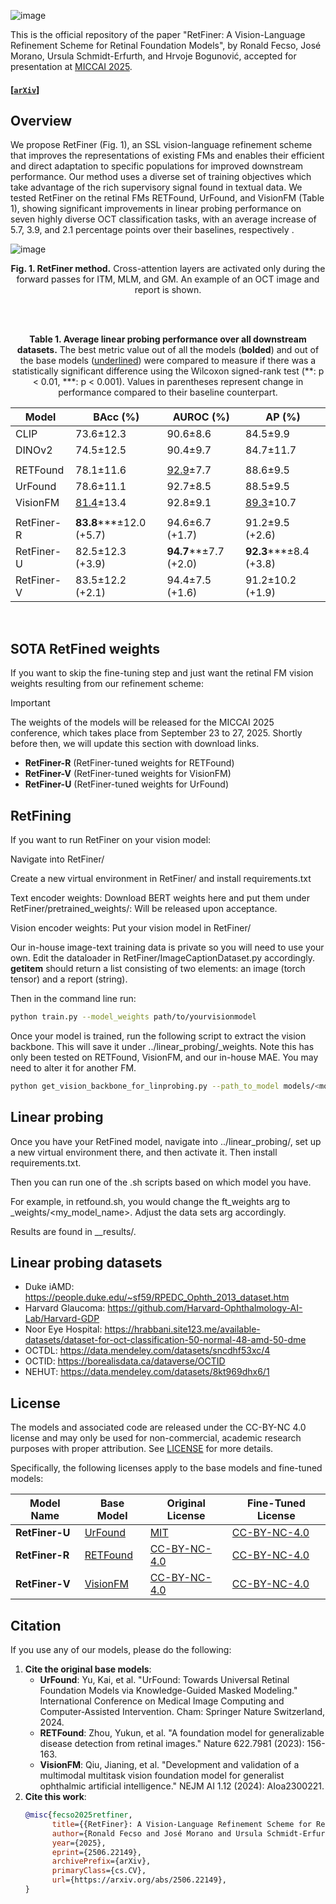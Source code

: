 ![image](https://github.com/user-attachments/assets/53b51e53-bf2b-42d9-bd40-7f87bd004e3d)

This is the official repository of the paper "RetFiner: A Vision-Language Refinement Scheme for Retinal Foundation Models", by Ronald Fecso, José Morano, Ursula Schmidt-Erfurth, and Hrvoje Bogunović, accepted for presentation at [MICCAI 2025](https://conferences.miccai.org/2025/en/).

#### [[`arXiv`](https://arxiv.org/abs/2506.22149)]

## Overview

We propose RetFiner (Fig. 1), an SSL vision-language refinement scheme that improves the representations of existing FMs and enables their efficient and direct adaptation to specific populations for improved downstream performance. Our method uses a diverse set of training objectives which take advantage of the rich supervisory signal found in textual data. We tested RetFiner on the retinal FMs RETFound, UrFound, and VisionFM (Table 1), showing significant improvements in linear probing performance on seven highly diverse OCT classification tasks, with an average increase of 5.7, 3.9, and 2.1 percentage points over their baselines, respectively .


![image](https://github.com/user-attachments/assets/20f171e3-a3b9-4e97-af1b-c86008a20925)
<div align="center">
<b>Fig. 1. RetFiner method.</b> Cross-attention layers are activated only during the forward passes for ITM, MLM, and GM. An example of an OCT image and report is shown.
</div>
<!-- ![image](https://github.com/user-attachments/assets/7110bccb-7d12-4d38-b58e-9e8130b89f11) -->

<br><br>

<div align="center">
<b>Table 1. Average linear probing performance over all downstream datasets.</b> The best metric value out of all the models (<b>bolded</b>) and out of the base models (<ins>underlined</ins>) were compared to measure if there was a statistically significant difference using the Wilcoxon signed-rank test (**: p < 0.01, ***: p < 0.001). Values in parentheses represent change in performance compared to their baseline counterpart.

| Model         | BAcc (%)       | AUROC (%)     | AP (%)        |
|---------------|----------------|---------------|---------------|
| CLIP          | 73.6±12.3      | 90.6±8.6      | 84.5±9.9      |
| DINOv2        | 74.5±12.5      | 90.4±9.7      | 84.7±11.7     |
|               |                |               |               |
| RETFound      | 78.1±11.6      | <ins>92.9</ins>±7.7      | 88.6±9.5      |
| UrFound       | 78.6±11.1      | 92.7±8.5      | 88.5±9.5      |
| VisionFM      | <ins>81.4</ins>±13.4      | 92.8±9.1      | <ins>89.3</ins>±10.7     |
|               |                |               |               |
| RetFiner-R    | __83.8__***±12.0 (+5.7) | 94.6±6.7 (+1.7) | 91.2±9.5 (+2.6) |
| RetFiner-U    | 82.5±12.3 (+3.9)   | __94.7__**±7.7 (+2.0) | __92.3__***±8.4 (+3.8) |
| RetFiner-V    | 83.5±12.2 (+2.1)   | 94.4±7.5 (+1.6) | 91.2±10.2 (+1.9) |

</div>

<br>

## SOTA RetFined weights

If you want to skip the fine-tuning step and just want the retinal FM vision weights resulting from our refinement scheme:

> [!IMPORTANT]
> The weights of the models will be released for the MICCAI 2025 conference, which takes place from September 23 to 27, 2025. Shortly before then, we will update this section with download links.


- **RetFiner-R** (RetFiner-tuned weights for RETFound)
- **RetFiner-V** (RetFiner-tuned weights for VisionFM)
- **RetFiner-U** (RetFiner-tuned weights for UrFound)


## RetFining
If you want to run RetFiner on your vision model:

Navigate into RetFiner/

Create a new virtual environment in RetFiner/ and install requirements.txt

Text encoder weights: Download BERT weights here and put them under RetFiner/pretrained_weights/:   Will be released upon acceptance.

Vision encoder weights: Put your vision model in RetFiner/

Our in-house image-text training data is private so you will need to use your own. Edit the dataloader in RetFiner/ImageCaptionDataset.py accordingly. __getitem__ should return a list consisting of two elements: an image (torch tensor) and a report (string).

Then in the command line run:
```sh
python train.py --model_weights path/to/yourvisionmodel
```

Once your model is trained, run the following script to extract the vision backbone. This will save it under ../linear_probing/_weights. Note this has only been tested on RETFound, VisionFM, and our in-house MAE. You may need to alter it for another FM.
```sh
python get_vision_backbone_for_linprobing.py --path_to_model models/<model name>/best-model.ckpt
```

## Linear probing

Once you have your RetFined model, navigate into ../linear_probing/, set up a new virtual environment there, and then activate it. Then install requirements.txt.

Then you can run one of the .sh scripts based on which model you have.

For example, in retfound.sh, you would change the ft_weights arg to _weights/<my_model_name>. Adjust the data sets arg accordingly.

Results are found in __results/.

## Linear probing datasets

- Duke iAMD: https://people.duke.edu/~sf59/RPEDC_Ophth_2013_dataset.htm
- Harvard Glaucoma: https://github.com/Harvard-Ophthalmology-AI-Lab/Harvard-GDP
- Noor Eye Hospital: https://hrabbani.site123.me/available-datasets/dataset-for-oct-classification-50-normal-48-amd-50-dme
- OCTDL: https://data.mendeley.com/datasets/sncdhf53xc/4
- OCTID: https://borealisdata.ca/dataverse/OCTID
- NEHUT: https://data.mendeley.com/datasets/8kt969dhx6/1



## License

The models and associated code are released under the CC-BY-NC 4.0 license and may only be used for non-commercial, academic research purposes with proper attribution. See [LICENSE](LICENSE) for more details.

Specifically, the following licenses apply to the base models and fine-tuned models:


| Model Name      | Base Model | Original License | Fine-Tuned License |
|-----------------|------------|------------------|---------------------|
| **RetFiner-U**  | [UrFound](https://github.com/yukkai/UrFound) | [MIT](https://opensource.org/licenses/MIT) | [CC-BY-NC-4.0](https://creativecommons.org/licenses/by-nc/4.0/) |
| **RetFiner-R**  | [RETFound](https://github.com/rmaphoh/RETFound_MAE) | [CC-BY-NC-4.0](https://creativecommons.org/licenses/by-nc/4.0/) | [CC-BY-NC-4.0](https://creativecommons.org/licenses/by-nc/4.0/) |
| **RetFiner-V**  | [VisionFM](https://github.com/ABILab-CUHK/VisionFM) | [CC-BY-NC-4.0](https://creativecommons.org/licenses/by-nc/4.0/) | [CC-BY-NC-4.0](https://creativecommons.org/licenses/by-nc/4.0/) |



## Citation

If you use any of our models, please do the following:

1. **Cite the original base models**:
   - **UrFound**: Yu, Kai, et al. "UrFound: Towards Universal Retinal Foundation Models via Knowledge-Guided Masked Modeling." International Conference on Medical Image Computing and Computer-Assisted Intervention. Cham: Springer Nature Switzerland, 2024.
   - **RETFound**: Zhou, Yukun, et al. "A foundation model for generalizable disease detection from retinal images." Nature 622.7981 (2023): 156-163.
   - **VisionFM**: Qiu, Jianing, et al. "Development and validation of a multimodal multitask vision foundation model for generalist ophthalmic artificial intelligence." NEJM AI 1.12 (2024): AIoa2300221.
2. **Cite this work**:
   ```bibtex
   @misc{fecso2025retfiner,
         title={{RetFiner}: A Vision-Language Refinement Scheme for Retinal Foundation Models}, 
         author={Ronald Fecso and José Morano and Ursula Schmidt-Erfurth and Hrvoje Bogunović},
         year={2025},
         eprint={2506.22149},
         archivePrefix={arXiv},
         primaryClass={cs.CV},
         url={https://arxiv.org/abs/2506.22149},
   }
   ```

